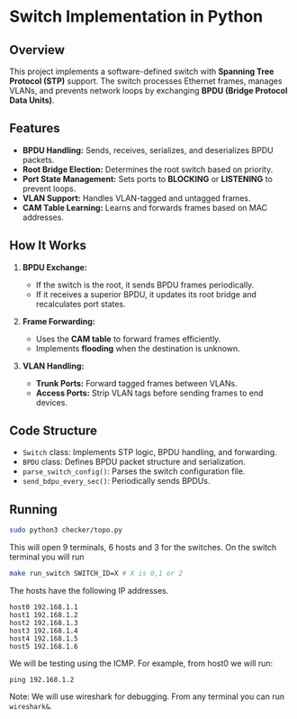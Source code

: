# Switch Implementation in Python

## Overview

This project implements a software-defined switch with **Spanning Tree Protocol (STP)** support. The switch processes Ethernet frames, manages VLANs, and prevents network loops by exchanging **BPDU (Bridge Protocol Data Units)**.

## Features

- **BPDU Handling:** Sends, receives, serializes, and deserializes BPDU packets.
- **Root Bridge Election:** Determines the root switch based on priority.
- **Port State Management:** Sets ports to **BLOCKING** or **LISTENING** to prevent loops.
- **VLAN Support:** Handles VLAN-tagged and untagged frames.
- **CAM Table Learning:** Learns and forwards frames based on MAC addresses.

## How It Works

1. **BPDU Exchange:**  
   - If the switch is the root, it sends BPDU frames periodically.
   - If it receives a superior BPDU, it updates its root bridge and recalculates port states.
   
2. **Frame Forwarding:**  
   - Uses the **CAM table** to forward frames efficiently.
   - Implements **flooding** when the destination is unknown.

3. **VLAN Handling:**  
   - **Trunk Ports:** Forward tagged frames between VLANs.
   - **Access Ports:** Strip VLAN tags before sending frames to end devices.

## Code Structure

- `Switch` class: Implements STP logic, BPDU handling, and forwarding.
- `BPDU` class: Defines BPDU packet structure and serialization.
- `parse_switch_config()`: Parses the switch configuration file.
- `send_bdpu_every_sec()`: Periodically sends BPDUs.

## Running

```bash
sudo python3 checker/topo.py
```

This will open 9 terminals, 6 hosts and 3 for the switches. On the switch terminal you will run 

```bash
make run_switch SWITCH_ID=X # X is 0,1 or 2
```

The hosts have the following IP addresses.
```
host0 192.168.1.1
host1 192.168.1.2
host2 192.168.1.3
host3 192.168.1.4
host4 192.168.1.5
host5 192.168.1.6
```

We will be testing using the ICMP. For example, from host0 we will run:

```
ping 192.168.1.2
```

Note: We will use wireshark for debugging. From any terminal you can run `wireshark&`.
